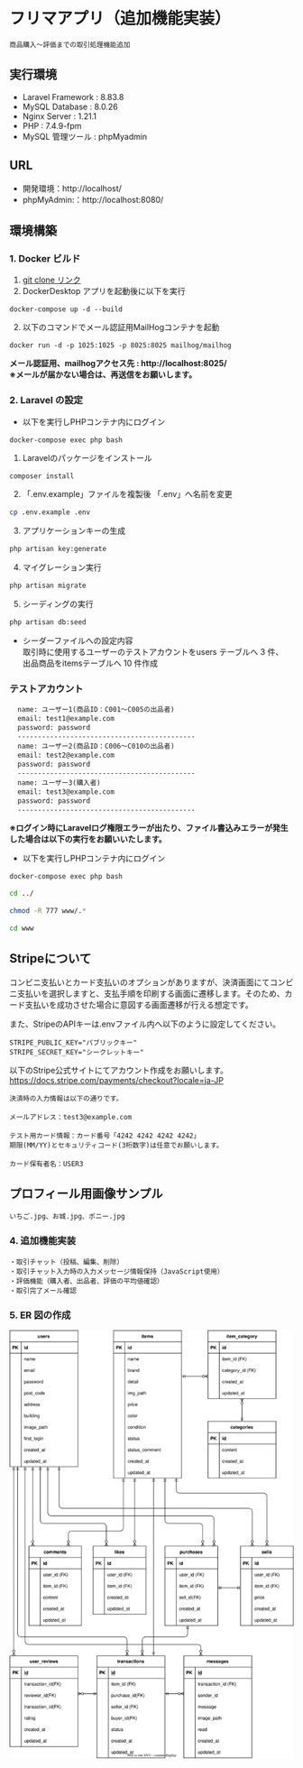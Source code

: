 # フリマアプリ（追加機能実装）
```
商品購入～評価までの取引処理機能追加
```

## 実行環境
- Laravel Framework : 8.83.8
- MySQL Database : 8.0.26
- Nginx Server : 1.21.1
- PHP : 7.4.9-fpm
- MySQL 管理ツール : phpMyadmin


## URL
- 開発環境：http://localhost/
- phpMyAdmin:：http://localhost:8080/

## 環境構築

### 1. Docker ビルド
1. [git clone リンク](https://github.com/dq-myk/pro-test)
1. DockerDesktop アプリを起動後に以下を実行
```docker
docker-compose up -d --build
```
2. 以下のコマンドでメール認証用MailHogコンテナを起動  
```docker
docker run -d -p 1025:1025 -p 8025:8025 mailhog/mailhog
```
**メール認証用、mailhogアクセス先 : http://localhost:8025/**  
**※メールが届かない場合は、再送信をお願いします。**


### 2. Laravel の設定
- 以下を実行しPHPコンテナ内にログイン
```docker
docker-compose exec php bash
```
1. Laravelのパッケージをインストール  
```bash
composer install
```
2. 「.env.example」ファイルを複製後 「.env」へ名前を変更  
```bash
cp .env.example .env
```
3. アプリケーションキーの生成  
```bash
php artisan key:generate
```
4. マイグレーション実行
```bash
php artisan migrate
```
5. シーディングの実行
```bash
php artisan db:seed
```

- シーダーファイルへの設定内容  
   取引時に使用するユーザーのテストアカウントをusers テーブルへ 3 件、  
   出品商品をitemsテーブルへ 10 件作成  

### テストアカウント
      name: ユーザー1(商品ID：C001～C005の出品者)  
      email: test1@example.com  
      password: password  
      --------------------------------------------
      name: ユーザー2(商品ID：C006～C010の出品者)  
      email: test2@example.com  
      password: password  
      --------------------------------------------
      name: ユーザー3(購入者)  
      email: test3@example.com  
      password: password  
      --------------------------------------------


**※ログイン時にLaravelログ権限エラーが出たり、ファイル書込みエラーが発生した場合は以下の実行をお願いいたします。**  
- 以下を実行しPHPコンテナ内にログイン
```docker
docker-compose exec php bash
```
```bash
cd ../
```
```bash
chmod -R 777 www/.*
```
```bash
cd www
```

## Stripeについて
コンビニ支払いとカード支払いのオプションがありますが、決済画面にてコンビニ支払いを選択しますと、支払手順を印刷する画面に遷移します。そのため、カード支払いを成功させた場合に意図する画面遷移が行える想定です。<br>

また、StripeのAPIキーは.envファイル内へ以下のように設定してください。
```
STRIPE_PUBLIC_KEY="パブリックキー"
STRIPE_SECRET_KEY="シークレットキー"
```

以下のStripe公式サイトにてアカウント作成をお願いします。<br>
https://docs.stripe.com/payments/checkout?locale=ja-JP

```
決済時の入力情報は以下の通りです。

メールアドレス：test3@example.com

テスト用カード情報：カード番号「4242 4242 4242 4242」
期限(MM/YY)とセキュリティコード(3桁数字)は任意でお願いします。

カード保有者名：USER3
```

## プロフィール用画像サンプル
```
いちご.jpg、お城.jpg、ポニー.jpg
```

### 4. 追加機能実装
```
・取引チャット（投稿、編集、削除）
・取引チャット入力時の入力メッセージ情報保持（JavaScript使用）
・評価機能（購入者、出品者、評価の平均値確認）
・取引完了メール確認
```

### 5. ER 図の作成
![ER図](./src/pro-test_ER.drawio.svg)

